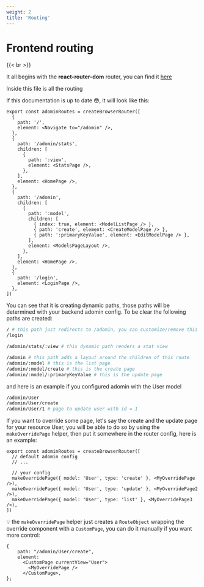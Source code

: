```yaml
---
weight: 2
title: 'Routing'
---
```


# Frontend routing

{{< br >}}

It all begins with the **react-router-dom** router, you can find it [here](https://github.com/galadrimteam/adomin-frontend/blob/main/src/router.tsx)

Inside this file is all the routing

If this documentation is up to date 😳, it will look like this:

```tsx
export const adominRoutes = createBrowserRouter([
  {
    path: '/',
    element: <Navigate to="/adomin" />,
  },
  {
    path: '/adomin/stats',
    children: [
      {
        path: ':view',
        element: <StatsPage />,
      },
    ],
    element: <HomePage />,
  },
  {
    path: '/adomin',
    children: [
      {
        path: ':model',
        children: [
          { index: true, element: <ModelListPage /> },
          { path: 'create', element: <CreateModelPage /> },
          { path: ':primaryKeyValue', element: <EditModelPage /> },
        ],
        element: <ModelsPageLayout />,
      },
    ],
    element: <HomePage />,
  },
  {
    path: '/login',
    element: <LoginPage />,
  },
])
```

You can see that it is creating dynamic paths, those paths will be determined with your backend adomin config.
To be clear the following paths are created:

```bash
/ # this path just redirects to /adomin, you can customize/remove this behaviour if you don't like it
/login

/adomin/stats/:view # this dynamic path renders a stat view

/adomin # this path adds a layout around the children of this route
/adomin/:model # this is the list page
/adomin/:model/create # this is the create page
/adomin/:model/:primaryKeyValue # this is the update page
```

and here is an example if you configured adomin with the User model

```bash
/adomin/User
/adomin/User/create
/adomin/User/1 # page to update user with id = 1
```

If you want to override some page, let's say the create and the update page for your resource User, you will be able to do so by using the `makeOverridePage` helper, then put it somewhere in the router config, here is an example:

```tsx
export const adominRoutes = createBrowserRouter([
  // default adomin config
  // ...

  // your config
  makeOverridePage({ model: 'User', type: 'create' }, <MyOverridePage />),
  makeOverridePage({ model: 'User', type: 'update' }, <MyOverridePage2 />),
  makeOverridePage({ model: 'User', type: 'list' }, <MyOverridePage3 />),
])
```

💡 the `makeOverridePage` helper just creates a `RouteObject` wrapping the override component with a `CustomPage`, you can do it manually if you want more control:

```tsx
{
	path: "/adomin/User/create",
	element:
	  <CustomPage currentView="User">
	    <MyOverridePage />
	  </CustomPage>,
};
```
